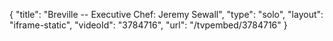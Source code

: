{
    "title": "Breville -- Executive Chef: Jeremy Sewall",
    "type": "solo",
    "layout": "iframe-static",
    "videoId": "3784716",
    "url": "\/tvpembed\/3784716"
}